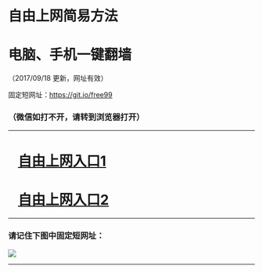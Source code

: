 ﻿# 自由上网简易方法

# 电脑、手机一键翻墙

（2017/09/18 更新，网址有效）

固定短网址：https://git.io/free99

### （微信如打不开，请转到浏览器打开）


***





# &nbsp;&nbsp; <a href="http://ft284514224.fwq-tz1005.info/fwqtz01.html?t=091800132159 " target="_blank">自由上网入口1</a>
# &nbsp;&nbsp; <a href="http://ft3199416338.fwq-tz1006.info/fwqtz02.html?t=091800113193 " target="_blank">自由上网入口2</a>
***

### 请记住下图中固定短网址：

<img src="https://s3-us-west-2.amazonaws.com/fwq-1001/yjfq-20170905okok.png" /> 


***

